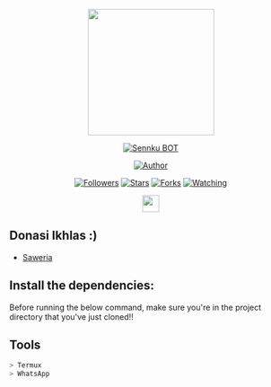 <p align="center">
<img src="https://avatars.githubusercontent.com/Sennkuu" width="225" height="225"/>
</p>
<p align="center">
<a href="#"><img title="Sennku BOT" src="https://img.shields.io/badge/Sennkuu BOT-green?colorA=%23ff0000&colorB=%23017e40&style=for-the-badge"></a>
</p>
<p align="center">
<a href="https://github.com/Sennkuu"><img title="Author" src="https://img.shields.io/badge/Author-Zays-blue.svg?style=for-the-badge&logo=github"></a>
</p>
<p align="center">
<a href="https://github.com/Sennkuu/followers"><img title="Followers" src="https://img.shields.io/github/followers/Sennkuu?color=blue&style=flat-square"></a>
<a href="https://github.com/Sennkuu/megumikato2/stargazers/"><img title="Stars" src="https://img.shields.io/github/stars/Sennkuu/SelfBot?color=red&style=flat-square"></a>
<a href="https://github.com/Sennkuu/megumikato2/network/members"><img title="Forks" src="https://img.shields.io/github/forks/Sennkuu/SelfBot?color=red&style=flat-square"></a>
<a href="https://github.com/Sennkuu/megumikato2/watchers"><img title="Watching" src="https://img.shields.io/github/watchers/Sennkuu/SelfBot?label=Watchers&color=blue&style=flat-square"></a>
</p>
<p align='center'>
   <a href="https://instagram.com/calmepaa__"><img height="30" src="https://github.com/TobyG74/TobyG74/blob/main/instagram.jpg?raw=true"></a>
</P>


## Donasi Ikhlas :)
* [Saweria](https://saweria.co/Senkuu)


## Install the dependencies:
Before running the below command, make sure you're in the project directory that
you've just cloned!!

## Tools

```bash
> Termux
> WhatsApp
```







